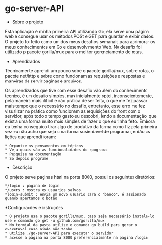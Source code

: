 # go-server-API

* Sobre o projeto

Esta aplicação é minha primeira API utilizando Go, ela serve uma página web e consegue usar os métodos POSt e GET para guardar e exibir dados. O projeto foi feito como um dos meus desafios semanais para aprimorar os meus conhecimentos em Go e desenvolvimento Web. No desafio foi utilizado p pacote gorilla/mux para o melhor gerenciamento de rotas.

* Aprendizados

Técnicamente aprendi um pouco sobe o pacote gorilla/mux, sobre rotas, o pacote net/http e sobre como funcionam as requisições e respostas e maneiras de servir paginas e arquivos.

Os aprendizados que tive com esse desafio vão além do conhecimento tecnico, é um desafio simples, mas inicialmente optei, inconscientemente, pela maneira mais dificil e não prática de ser feita, o que me fez passar mais tempo que o necessário no desafio, entretanto, esse erro me fez visualizar na prática como funcionam as requisições do front com o servidor, após todo o tempo gasto eu descobri, lendo a documentação, que existia uma forma muito mais simples de fazer o que eu tinha feito. Embora eu tenha conseguido tirar algo de produtivo da forma como fiz pela primeira vez eu não acho que seja uma forma sustentavel de programar, então as lições que aprendi foram:

    * Organize os pensamentos em tópicos
    * Veja quais são as funcionalidades do rpograma
    * Pesquise na documentação
    * Só depois programe

* Descrição

O projeto serve paginas html na porta 8000, possui os seguintes diretórios:

    */login : pagina de login
    */users : mostra os usuarios salvos
    *login-submit : envia um novo usuario para o "banco", é assionado quando apertamos o botão
    
*Configurações e instruções

    * O projeto usa o pacote gorilla/mux, caso seja necessário instalá-lo use o comando go get -u github.com/gorilla/mux
    * No termial da pasta utilize o comando go build para gerar o executavel caso ainda não tenha
    * utilize ./go-server-API para executar o servidor
    * acesse a pagina na porta 8000 preferencialmente na pagina /login
